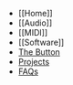 * [[Home]]
* [[Audio]]
* [[MIDI]]
* [[Software]]
* [The Button](the-button)
* [Projects](Example-projects)
* [FAQs](faqs)